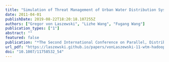 ```yaml
---
title: "Simulation of Threat Management of Urban Water Distribution Systems with Grid Workflow"
date: 2011-04-01
publishDate: 2019-08-22T18:20:18.107255Z
authors: ["Gregor von Laszewski", "Lizhe Wang", "Fugang Wang"]
publication_types: ["1"]
abstract: ""
featured: false
publication: "*The Second International Conference on Parallel, Distributed, Grid and Cloud Computing for Engineering*"
url_pdf: "https://laszewski.github.io/papers/vonLaszewski-11-wtm-hadoop.pdf"
doi: "10.1007/11758532_54"
---
```


